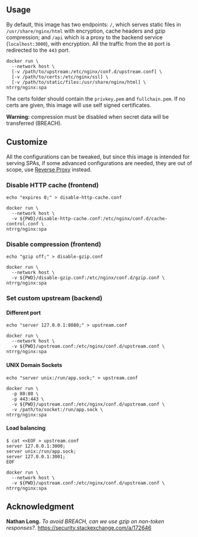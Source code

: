 ## Usage

By default, this image has two endpoints: `/`, which serves static files in
`/usr/share/nginx/html` with encryption, cache headers and gzip compression;
and `/api` which is a proxy to the backend service (`localhost:3000`), with
encryption. All the traffic from the `80` port is redirected to the `443` port.

```shell-session
docker run \
  --network host \
  [-v /path/to/upstream:/etc/nginx/conf.d/upstream.conf] \
  [-v /path/to/certs:/etc/nginx/ssl] \
  [-v /path/to/static/files:/usr/share/nginx/html] \
ntrrg/nginx:spa
```

The certs folder should contain the `privkey.pem` and `fullchain.pem`. If no
certs are given, this image will use self signed certificates.

**Warning:** compression must be disabled when secret data will be transferred
(BREACH).

## Customize

All the configurations can be tweaked, but since this image is intended for
serving SPAs, if some advanced configurations are needed, they are out of
scope, use [Reverse Proxy](../rproxy) instead.

### Disable HTTP cache (frontend)

```shell-session
echo "expires 0;" > disable-http-cache.conf
```

```shell-session
docker run \
  --network host \
  -v ${PWD}/disable-http-cache.conf:/etc/nginx/conf.d/cache-control.conf \
ntrrg/nginx:spa
```

### Disable compression (frontend)

```shell-session
echo "gzip off;" > disable-gzip.conf
```

```shell-session
docker run \
  --network host \
  -v ${PWD}/disable-gzip.conf:/etc/nginx/conf.d/gzip.conf \
ntrrg/nginx:spa
```

### Set custom upstream (backend)

#### Different port

```shell-session
echo "server 127.0.0.1:8080;" > upstream.conf
```

```shell-session
docker run \
  --network host \
  -v ${PWD}/upstream.conf:/etc/nginx/conf.d/upstream.conf \
ntrrg/nginx:spa
```

#### UNIX Domain Sockets

```shell-session
echo "server unix:/run/app.sock;" > upstream.conf
```

```shell-session
docker run \
  -p 80:80 \
  -p 443:443 \
  -v ${PWD}/upstream.conf:/etc/nginx/conf.d/upstream.conf \
  -v /path/to/socket:/run/app.sock \
ntrrg/nginx:spa
```

#### Load balancing

```shell-session
$ cat <<EOF > upstream.conf
server 127.0.0.1:3000;
server unix:/run/app.sock;
server 127.0.0.1:3001;
EOF
```

```shell-session
docker run \
  --network host \
  -v ${PWD}/upstream.conf:/etc/nginx/conf.d/upstream.conf \
ntrrg/nginx:spa
```

## Acknowledgment

**Nathan Long.** *To avoid BREACH, can we use gzip on non-token responses?.* https://security.stackexchange.com/a/172646


